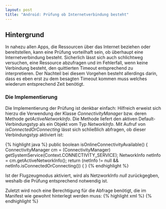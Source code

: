```yaml
---
layout: post
title: "Android: Prüfung ob Internetverbindung besteht"
---
```




## Hintergrund

In nahezu allen Apps, die Ressourcen über das Internet beziehen oder bereitstellen, kann eine Prüfung vorteilhaft sein, ob überhaupt eine Internetverbindung besteht.
Sicherlich lässt sich auch schlichtweg versuchen, eine Ressource abzufragen und im Fehlerfall, wenn keine Verbindung besteht, den quittierten Timeout entsprechend zu interpretieren.
Der Nachteil bei diesem Vorgehen besteht allerdings darin, dass es eben erst zu dem besagten Timeout kommen muss welches wiederum entsprechend Zeit benötigt.

### Die Implementierung

Die Implementierung der Prüfung ist denkbar einfach: Hilfreich erweist sich hierzu die Verwendung der Klasse <em>ConnectivityManager</em> bzw. deren Methode <em>getActiveNetworkInfo</em>.
Die Methode liefert den aktiven Default-Verbindungstyp als ein Objekt vom Typ <em>NetworkInfo</em>.
Mit Aufruf von <em>isConnectedOrConnecting</em> lässt sich schließlich abfragen, ob dieser Verbindungstyp aktiviert ist:

{% highlight java %}
public boolean isOnlineConnectivityAvailable() {
    ConnectivityManager cm = (ConnectivityManager) getSystemService(Context.CONNECTIVITY_SERVICE);
    NetworkInfo netInfo = cm.getActiveNetworkInfo();
    return (netInfo != null && netInfo.isConnectedOrConnecting()) {
}
{% endhighlight %}

Ist der Flugzeugmodus aktiviert, wird als NetzworkInfo <em>null</em> zurückgegben, weshalb die Prüfung entsprechend notwendig ist.

Zuletzt wird noch eine Berechtigung für die Abfrage benötigt, die im Manifest wie gewohnt hinterlegt werden muss:
 {% highlight xml %}
 <uses-permission android:name="android.permission.ACCESS_NETWORK_STATE" />
 {% endhighlight %}